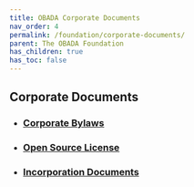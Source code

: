 ```yaml
---
title: OBADA Corporate Documents
nav_order: 4
permalink: /foundation/corporate-documents/
parent: The OBADA Foundation
has_children: true
has_toc: false
---
```

## Corporate Documents


+ ### [Corporate Bylaws](/bylaws.md) 
+ ### [Open Source License](/open-source-license.md)
+ ### [Incorporation Documents](/incorporation-docs.md)

